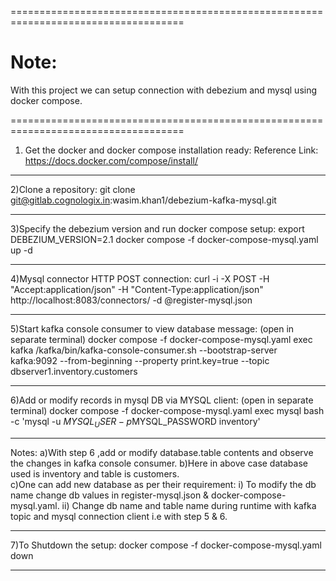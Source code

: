 ====================================================================================
# Note:
With this project we can setup connection with debezium and mysql using docker compose.

====================================================================================
1) Get the docker and docker compose installation ready:
Reference Link: https://docs.docker.com/compose/install/  

-----------------------------------------------------------------------------------------
2)Clone a repository:
 git clone git@gitlab.cognologix.in:wasim.khan1/debezium-kafka-mysql.git

-----------------------------------------------------------------------------------------
3)Specify the debezium version and run docker compose setup:
 export DEBEZIUM_VERSION=2.1
 docker compose -f docker-compose-mysql.yaml up -d

-----------------------------------------------------------------------------------------
4)Mysql connector HTTP POST connection:
  curl -i -X POST -H "Accept:application/json" -H  "Content-Type:application/json" http://localhost:8083/connectors/ -d @register-mysql.json

-----------------------------------------------------------------------------------------
5)Start kafka console consumer to view database message: (open in separate terminal)
  docker compose -f docker-compose-mysql.yaml exec kafka /kafka/bin/kafka-console-consumer.sh     --bootstrap-server kafka:9092     --from-beginning     --property print.key=true     --topic dbserver1.inventory.customers

-----------------------------------------------------------------------------------------
6)Add or modify records in mysql DB via MYSQL client: (open in separate terminal)
  docker compose -f docker-compose-mysql.yaml exec mysql bash -c 'mysql -u $MYSQL_USER -p$MYSQL_PASSWORD inventory'

-----------------------------------------------------------------------------------------
Notes:
a)With step 6 ,add or modify database.table contents and observe the changes in kafka console consumer.
b)Here in above case database used is inventory and table is customers.  
c)One can add new database as per their requirement:
  i) To modify the db name change db values in register-mysql.json & docker-compose-mysql.yaml.
 ii) Change db name and table name during runtime with kafka topic and mysql connection client i.e with step 5 & 6.

-----------------------------------------------------------------------------------------
7)To Shutdown the setup:
 docker compose -f docker-compose-mysql.yaml down

-----------------------------------------------------------------------------------------
